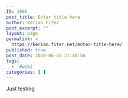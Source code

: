 ```yaml
---
ID: 1995
post_title: Enter title here
author: Kérian Fiter
post_excerpt: ""
layout: page
permalink: >
  https://kerian.fiter.net/enter-title-here/
published: true
post_date: 2020-06-19 21:40:56
tags:
  - '#wiki'
categories: [ ]
---
```

Just testing